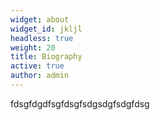 ```yaml
---
widget: about
widget_id: jkljl
headless: true
weight: 20
title: Biography
active: true
author: admin
---
```

fdsgfdgdfsgfdsgfsdgsdgfsdgfdsg